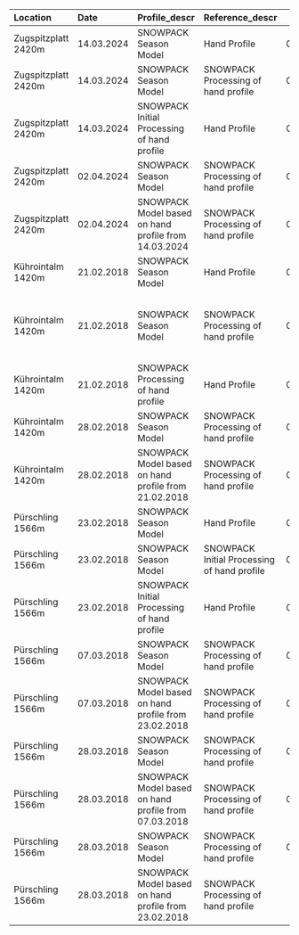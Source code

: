 |Location            |Date       |Profile_descr                                        |Reference_descr                             | Similarity|Notes                                    |
|:-------------------|:----------|:----------------------------------------------------|:-------------------------------------------|----------:|:----------------------------------------|
|Zugspitzplatt 2420m |14.03.2024 |SNOWPACK Season Model                                |Hand Profile                                |  0.5431206|                                         |
|Zugspitzplatt 2420m |14.03.2024 |SNOWPACK Season Model                                |SNOWPACK Processing of hand profile         |  0.4612896|                                         |
|Zugspitzplatt 2420m |14.03.2024 |SNOWPACK Initial Processing of hand profile          |Hand Profile                                |  0.7978159|                                         |
|Zugspitzplatt 2420m |02.04.2024 |SNOWPACK Season Model                                |SNOWPACK Processing of hand profile         |  0.4897712|                                         |
|Zugspitzplatt 2420m |02.04.2024 |SNOWPACK Model based on hand profile from 14.03.2024 |SNOWPACK Processing of hand profile         |  0.4848788|                                         |
|Kührointalm 1420m   |21.02.2018 |SNOWPACK Season Model                                |Hand Profile                                |  0.4979375|                                         |
|Kührointalm 1420m   |21.02.2018 |SNOWPACK Season Model                                |SNOWPACK Processing of hand profile         |  0.4928611|Adjusted the grainsize from 5mm to 0.5mm |
|Kührointalm 1420m   |21.02.2018 |SNOWPACK Processing of hand profile                  |Hand Profile                                |  0.8515556|                                         |
|Kührointalm 1420m   |28.02.2018 |SNOWPACK Season Model                                |SNOWPACK Processing of hand profile         |  0.5915066|                                         |
|Kührointalm 1420m   |28.02.2018 |SNOWPACK Model based on hand profile from 21.02.2018 |SNOWPACK Processing of hand profile         |  0.6013636|                                         |
|Pürschling 1566m    |23.02.2018 |SNOWPACK Season Model                                |Hand Profile                                |  0.4349206|                                         |
|Pürschling 1566m    |23.02.2018 |SNOWPACK Season Model                                |SNOWPACK Initial Processing of hand profile |  0.5622222|                                         |
|Pürschling 1566m    |23.02.2018 |SNOWPACK Initial Processing of hand profile          |Hand Profile                                |  0.6047619|                                         |
|Pürschling 1566m    |07.03.2018 |SNOWPACK Season Model                                |SNOWPACK Processing of hand profile         |  0.3908892|                                         |
|Pürschling 1566m    |07.03.2018 |SNOWPACK Model based on hand profile from 23.02.2018 |SNOWPACK Processing of hand profile         |  0.4536041|                                         |
|Pürschling 1566m    |28.03.2018 |SNOWPACK Season Model                                |SNOWPACK Processing of hand profile         |  0.1960617|                                         |
|Pürschling 1566m    |28.03.2018 |SNOWPACK Model based on hand profile from 07.03.2018 |SNOWPACK Processing of hand profile         |  0.5185714|                                         |
|Pürschling 1566m    |28.03.2018 |SNOWPACK Season Model                                |SNOWPACK Processing of hand profile         |  0.2001667|                                         |
|Pürschling 1566m    |28.03.2018 |SNOWPACK Model based on hand profile from 23.02.2018 |SNOWPACK Processing of hand profile         |  0.458081|                                         |
